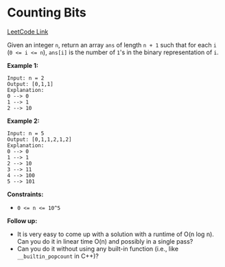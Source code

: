# Counting Bits

[LeetCode Link](https://leetcode.com/problems/counting-bits/)

Given an integer `n`, return an array `ans` of length `n + 1` such that for
each `i` (`0 <= i <= n`), `ans[i]` is the number of `1`'s in the binary
representation of `i`.

**Example 1:**
```
Input: n = 2
Output: [0,1,1]
Explanation:
0 --> 0
1 --> 1
2 --> 10
```

**Example 2:**
```
Input: n = 5
Output: [0,1,1,2,1,2]
Explanation:
0 --> 0
1 --> 1
2 --> 10
3 --> 11
4 --> 100
5 --> 101
```

**Constraints:**
- `0 <= n <= 10^5`

**Follow up:**
- It is very easy to come up with a solution with a runtime of O(n log n). Can
you do it in linear time O(n) and possibly in a single pass?
- Can you do it without using any built-in function (i.e., like `__builtin_popcount` in C++)?
